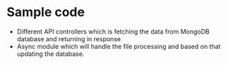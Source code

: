 # Sample code 
 - Different API controllers which is fetching the data from MongoDB database and returning in response
 - Async module which will handle the file processing and based on that updating the database.
